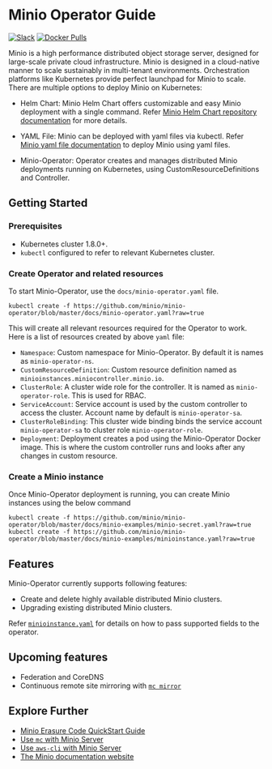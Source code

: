 # Minio Operator Guide

[![Slack](https://slack.minio.io/slack?type=svg)](https://slack.minio.io) [![Docker Pulls](https://img.shields.io/docker/pulls/minio/minio.svg?maxAge=604800)](https://hub.docker.com/r/minio/minio/)

Minio is a high performance distributed object storage server, designed for large-scale private cloud infrastructure. Minio is designed in a cloud-native manner to scale sustainably in multi-tenant environments. Orchestration platforms like Kubernetes provide perfect launchpad for Minio to scale. There are multiple options to deploy Minio on Kubernetes:

- Helm Chart: Minio Helm Chart offers customizable and easy Minio deployment with a single command. Refer [Minio Helm Chart repository documentation](https://github.com/helm/charts/tree/master/stable/minio) for more details.

- YAML File: Minio can be deployed with yaml files via kubectl. Refer [Minio yaml file documentation](https://docs.minio.io/docs/deploy-minio-on-kubernetes.html) to deploy Minio using yaml files.

- Minio-Operator: Operator creates and manages distributed Minio deployments running on Kubernetes, using CustomResourceDefinitions and Controller.

## Getting Started

### Prerequisites

- Kubernetes cluster 1.8.0+.
- `kubectl` configured to refer to relevant Kubernetes cluster.

### Create Operator and related resources

To start Minio-Operator, use the `docs/minio-operator.yaml` file.

```
kubectl create -f https://github.com/minio/minio-operator/blob/master/docs/minio-operator.yaml?raw=true
```

This will create all relevant resources required for the Operator to work. Here is a list of resources created by above `yaml` file:

- `Namespace`: Custom namespace for Minio-Operator. By default it is names as `minio-operator-ns`.
- `CustomResourceDefinition`: Custom resource definition named as `minioinstances.miniocontroller.minio.io`.
- `ClusterRole`: A cluster wide role for the controller. It is named as `minio-operator-role`. This is used for RBAC.
- `ServiceAccount`: Service account is used by the custom controller to access the cluster. Account name by default is `minio-operator-sa`.
- `ClusterRoleBinding`: This cluster wide binding binds the service account `minio-operator-sa` to cluster role `minio-operator-role`.
- `Deployment`: Deployment creates a pod using the Minio-Operator Docker image. This is where the custom controller runs and looks after any changes in custom resource.

### Create a Minio instance

Once Minio-Operator deployment is running, you can create Minio instances using the below command

```
kubectl create -f https://github.com/minio/minio-operator/blob/master/docs/minio-examples/minio-secret.yaml?raw=true
kubectl create -f https://github.com/minio/minio-operator/blob/master/docs/minio-examples/minioinstance.yaml?raw=true
```

## Features

Minio-Operator currently supports following features:

- Create and delete highly available distributed Minio clusters.
- Upgrading existing distributed Minio clusters.

Refer [`minioinstance.yaml`](https://github.com/minio/minio-operator/blob/master/docs/minio-examples/minioinstance.yaml?raw=true) for details on how to pass supported fields to 
the operator.

## Upcoming features
- Federation and CoreDNS
- Continuous remote site mirroring with [`mc mirror`](https://docs.minio.io/docs/minio-client-complete-guide.html#mirror)

## Explore Further

- [Minio Erasure Code QuickStart Guide](https://docs.minio.io/docs/minio-erasure-code-quickstart-guide)
- [Use `mc` with Minio Server](https://docs.minio.io/docs/minio-client-quickstart-guide)
- [Use `aws-cli` with Minio Server](https://docs.minio.io/docs/aws-cli-with-minio)
- [The Minio documentation website](https://docs.minio.io)
